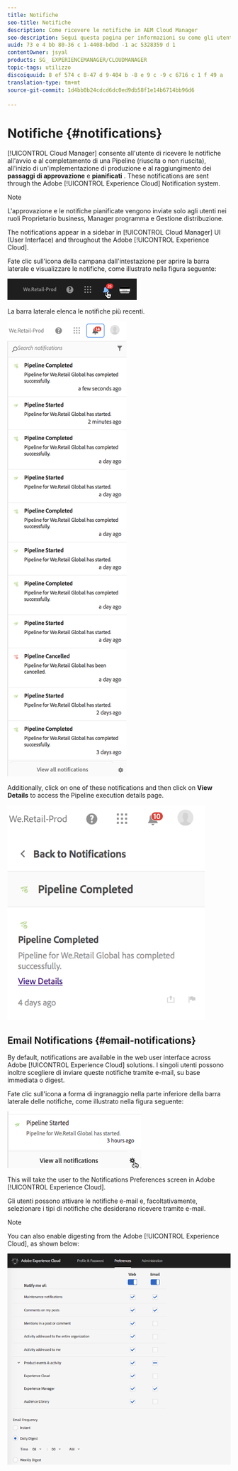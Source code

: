 ```yaml
---
title: Notifiche
seo-title: Notifiche
description: Come ricevere le notifiche in AEM Cloud Manager
seo-description: Segui questa pagina per informazioni su come gli utenti ricevono le notifiche quando inizia e completa una pipeline in AEM Cloud Manager.
uuid: 73 e 4 bb 80-36 c 1-4408-bdbd -1 ac 5328359 d 1
contentOwner: jsyal
products: SG_ EXPERIENCEMANAGER/CLOUDMANAGER
topic-tags: utilizzo
discoiquuid: 8 ef 574 c 8-47 d 9-404 b -8 e 9 c -9 c 6716 c 1 f 49 a
translation-type: tm+mt
source-git-commit: 1d4bb0b24cdcd6dc0ed9db58f1e14b6714bb96d6

---
```



# Notifiche {#notifications}

[!UICONTROL Cloud Manager] consente all'utente di ricevere le notifiche all'avvio e al completamento di una Pipeline (riuscita o non riuscita), all'inizio di un'implementazione di produzione e al raggiungimento dei **passaggi di approvazione** e **pianificati** . These notifications are sent through the Adobe [!UICONTROL Experience Cloud] Notification system.

>[!NOTE]
>
>L'approvazione e le notifiche pianificate vengono inviate solo agli utenti nei ruoli Proprietario business, Manager programma e Gestione distribuzione.

The notifications appear in a sidebar in [!UICONTROL Cloud Manager] UI (User Interface) and throughout the Adobe [!UICONTROL Experience Cloud].

Fate clic sull'icona della campana dall'intestazione per aprire la barra laterale e visualizzare le notifiche, come illustrato nella figura seguente:

![](assets/image2018-7-12_11-52-40.png)

La barra laterale elenca le notifiche più recenti.

![](assets/screen_shot_2018-07-20at91406pm.png)

Additionally, click on one of these notifications and then click on **View Details** to access the Pipeline execution details page.

![](assets/screen_shot_2018-08-14at43503pm.png)

## Email Notifications {#email-notifications}

By default, notifications are available in the web user interface across Adobe [!UICONTROL Experience Cloud] solutions. I singoli utenti possono inoltre scegliere di inviare queste notifiche tramite e-mail, su base immediata o digest.

Fate clic sull'icona a forma di ingranaggio nella parte inferiore della barra laterale delle notifiche, come illustrato nella figura seguente:

![](assets/image2018-7-12_12-8-19.png)

This will take the user to the Notifications Preferences screen in Adobe [!UICONTROL Experience Cloud].

Gli utenti possono attivare le notifiche e-mail e, facoltativamente, selezionare i tipi di notifiche che desiderano ricevere tramite e-mail.

>[!NOTE]
>
>You can also enable digesting from the Adobe [!UICONTROL Experience Cloud], as shown below:

![](assets/image2018-7-12_12-10-51.png)
